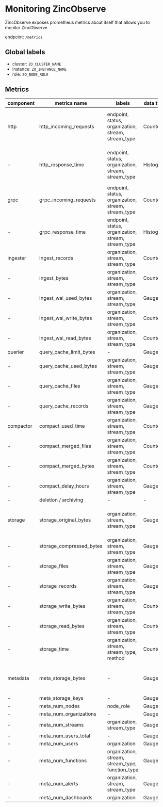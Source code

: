 # Monitoring ZincObserve

ZincObserve exposes prometheus metrics about itself that allows you to monitor ZincObserve.

endpoint: `/metrics`

## Global labels

- cluster: `ZO_CLUSTER_NAME`
- instance: `ZO_INSTANCE_NAME`
- role: `ZO_NODE_ROLE`

## Metrics

| component | metrics name            | labels | data type | desc |
|-----------|-------------------------|--------|-----------|------|
| http      | http_incoming_requests  | endpoint, status, organization, stream, stream_type | Counter   | endpoint: /_bulk, /_json, /_multi, /_search, /_around |
| -         | http_response_time      | endpoint, status, organization, stream, stream_type  | Histogram | endpoint: /_bulk, /_json, /_multi, /_search, /_around |
| grpc      | grpc_incoming_requests  | endpoint, status, organization, stream, stream_type | Counter   | endpoint: search, event |
| -         | grpc_response_time      | endpoint, status, organization, stream, stream_type | Histogram | endpoint: search, event |
| ingester  | ingest_records          | organization, stream, stream_type | Counter   | - |
| -         | ingest_bytes            | organization, stream, stream_type | Counter   | - |
| -         | ingest_wal_used_bytes   | organization, stream, stream_type | Gauge   | currently WAL total size |
| -         | ingest_wal_write_bytes  | organization, stream, stream_type | Counter   | WAL write latency |
| -         | ingest_wal_read_bytes   | organization, stream, stream_type | Counter   | WAL read latency |
| querier   | query_cache_limit_bytes | - | Gauge   | - |
| -         | query_cache_used_bytes  | organization, stream, stream_type | Gauge   | - |
| -         | query_cache_files       | organization, stream, stream_type | Gauge   | - |
| -         | query_cache_records     | organization, stream, stream_type | Gauge   | TODO |
| compactor | compact_used_time       | organization, stream, stream_type | Counter | - |
| -         | compact_merged_files    | organization, stream, stream_type | Counter | - |
| -         | compact_merged_bytes    | organization, stream, stream_type | Counter | - |
| -         | compact_delay_hours     | organization, stream, stream_type | Gauge   | - |
| -         | deletion / archiving    |-                                  | -       | TODO |
| storage   | storage_original_bytes  | organization, stream, stream_type | Gauge   | Storage metrics will be updated regularly. |
| -         | storage_compressed_bytes | organization, stream, stream_type | Gauge  | - |
| -         | storage_files           | organization, stream, stream_type | Gauge   | - |
| -         | storage_records         | organization, stream, stream_type | Gauge   | - |
| -         | storage_write_bytes     | organization, stream, stream_type | Counter   | - |
| -         | storage_read_bytes      | organization, stream, stream_type | Counter   | - |
| -         | storage_time            | organization, stream, stream_type, method | Counter   | method: get, put, delete |
| metadata  | meta_storage_bytes      | -                                 | Gauge   | Metadata metrics will be updated regularly. |
| -         | meta_storage_keys       | -                                 | Gauge   | - |
| -         | meta_num_nodes          | node_role                        | Gauge   | node_role |
| -         | meta_num_organizations  | -                                 | Gauge   | - |
| -         | meta_num_streams        | organization, stream_type         | Gauge   | - |
| -         | meta_num_users_total    | -                                 | Gauge   | - |
| -         | meta_num_users          | organization                      | Gauge   | - |
| -         | meta_num_functions      | organization, stream, stream_type, function_type | Gauge   | - |
| -         | meta_num_alerts         | organization, stream, stream_type | Gauge   | TODO |
| -         | meta_num_dashboards     | organization                      | Gauge   | TODO |
